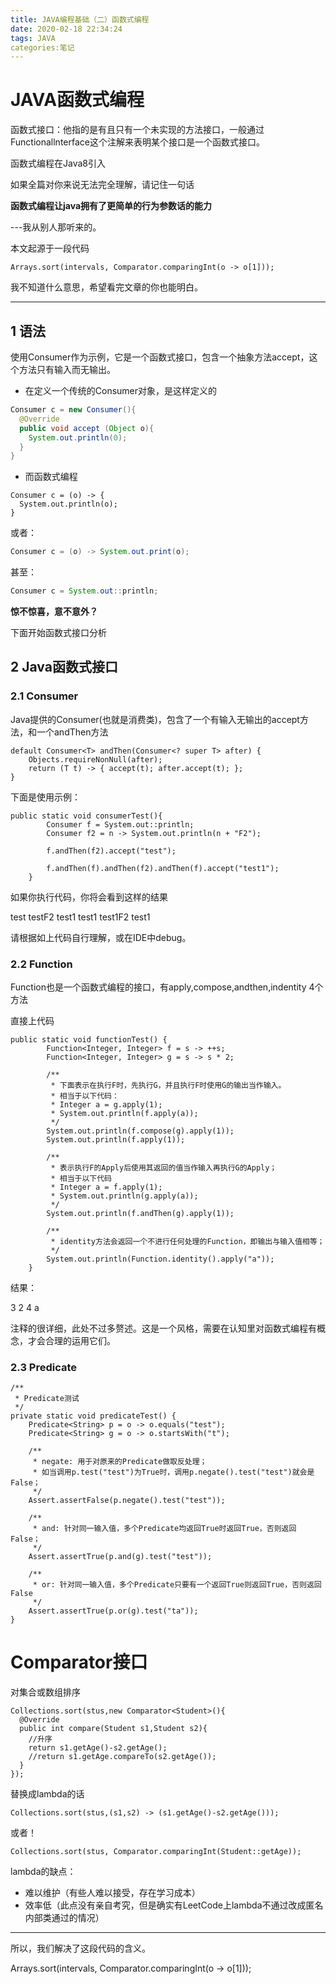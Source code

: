 ```yaml
---
title: JAVA编程基础（二）函数式编程
date: 2020-02-18 22:34:24
tags: JAVA
categories:笔记
---
```


# JAVA函数式编程

函数式接口：他指的是有且只有一个未实现的方法接口，一般通过Functionallnterface这个注解来表明某个接口是一个函数式接口。

函数式编程在Java8引入

如果全篇对你来说无法完全理解，请记住一句话

**函数式编程让java拥有了更简单的行为参数话的能力**    

 ---我从别人那听来的。

本文起源于一段代码

```
Arrays.sort(intervals, Comparator.comparingInt(o -> o[1]));
```

我不知道什么意思，希望看完文章的你也能明白。

---

## 1 语法

使用Consumer作为示例，它是一个函数式接口，包含一个抽象方法accept，这个方法只有输入而无输出。

- 在定义一个传统的Consumer对象，是这样定义的

```Java
Consumer c = new Consumer(){
  @Override
  public void accept (Object o){
    System.out.println(0);
  }
}
```

- 而函数式编程

```
Consumer c = (o) -> {
  System.out.println(o);
}
```

或者：

```Java
Consumer c = (o) -> System.out.print(o);
```

甚至：

```Java
Consumer c = System.out::println;
```

**惊不惊喜，意不意外？**

下面开始函数式接口分析

## 2 Java函数式接口

### 2.1 Consumer

Java提供的Consumer(也就是消费类)，包含了一个有输入无输出的accept方法，和一个andThen方法

``` 
default Consumer<T> andThen(Consumer<? super T> after) {
    Objects.requireNonNull(after);
    return (T t) -> { accept(t); after.accept(t); };
}
```

下面是使用示例：

``` 
public static void consumerTest(){
        Consumer f = System.out::println;
        Consumer f2 = n -> System.out.println(n + "F2");

        f.andThen(f2).accept("test");

        f.andThen(f).andThen(f2).andThen(f).accept("test1");
    }
```

如果你执行代码，你将会看到这样的结果

test
testF2
test1
test1
test1F2
test1

请根据如上代码自行理解，或在IDE中debug。

### 2.2 Function

Function也是一个函数式编程的接口，有apply,compose,andthen,indentity 4个方法

直接上代码

``` 
public static void functionTest() {
        Function<Integer, Integer> f = s -> ++s;
        Function<Integer, Integer> g = s -> s * 2;

        /**
         * 下面表示在执行F时，先执行G，并且执行F时使用G的输出当作输入。
         * 相当于以下代码：
         * Integer a = g.apply(1);
         * System.out.println(f.apply(a));
         */
        System.out.println(f.compose(g).apply(1));
        System.out.println(f.apply(1));

        /**
         * 表示执行F的Apply后使用其返回的值当作输入再执行G的Apply；
         * 相当于以下代码
         * Integer a = f.apply(1);
         * System.out.println(g.apply(a));
         */
        System.out.println(f.andThen(g).apply(1));

        /**
         * identity方法会返回一个不进行任何处理的Function，即输出与输入值相等；
         */
        System.out.println(Function.identity().apply("a"));
    }
```

结果：

3
2
4
a

注释的很详细，此处不过多赘述。这是一个风格，需要在认知里对函数式编程有概念，才会合理的运用它们。

### 2.3 Predicate

```
/**
 * Predicate测试
 */
private static void predicateTest() {
    Predicate<String> p = o -> o.equals("test");
    Predicate<String> g = o -> o.startsWith("t");

    /**
     * negate: 用于对原来的Predicate做取反处理；
     * 如当调用p.test("test")为True时，调用p.negate().test("test")就会是False；
     */
    Assert.assertFalse(p.negate().test("test"));

    /**
     * and: 针对同一输入值，多个Predicate均返回True时返回True，否则返回False；
     */
    Assert.assertTrue(p.and(g).test("test"));

    /**
     * or: 针对同一输入值，多个Predicate只要有一个返回True则返回True，否则返回False
     */
    Assert.assertTrue(p.or(g).test("ta"));
}
```







# Comparator接口

对集合或数组排序

```
Collections.sort(stus,new Comparator<Student>(){
  @Override
  public int compare(Student s1,Student s2){
    //升序
    return s1.getAge()-s2.getAge();
    //return s1.getAge.compareTo(s2.getAge());
  }
});
```

替换成lambda的话

```
Collections.sort(stus,(s1,s2) -> (s1.getAge()-s2.getAge()));
```

或者！

```
Collections.sort(stus, Comparator.comparingInt(Student::getAge));
```



lambda的缺点：

- 难以维护（有些人难以接受，存在学习成本）
- 效率低（此点没有亲自考究，但是确实有LeetCode上lambda不通过改成匿名内部类通过的情况）



---



所以，我们解决了这段代码的含义。

Arrays.sort(intervals, Comparator.comparingInt(o -> o[1]));